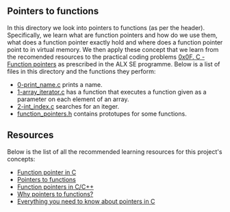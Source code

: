 Pointers to functions
---
In this directory we look into pointers to functions (as per the header). Specifically, we learn what are function pointers and how do we use them, what does a function pointer exactly hold and where does a function pointer point to in virtual memory. We then apply these concept that we learn from the recomended resources to the practical coding problems [0x0F. C - Function pointers](https://alx-intranet.hbtn.io/projects/226) as prescribed in the ALX SE programme. Below is a list of files in this directory and the functions they perform:
- [0-print\_name.c](https://github.com/KatlegoMachethe/alx-low_level_programming/blob/master/0x0F-function_pointers/0-print_name.c)	prints a name.
- [1-array\_iterator.c](https://github.com/KatlegoMachethe/alx-low_level_programming/blob/master/0x0F-function_pointers/1-array_iterator.c)	has a function that executes a function given as a parameter on each element of an array.
- [2-int\_index.c](https://github.com/KatlegoMachethe/alx-low_level_programming/blob/master/0x0F-function_pointers/2-int_index.c)	searches for an iteger.
- [function\_pointers.h](https://github.com/KatlegoMachethe/alx-low_level_programming/blob/master/0x0F-function_pointers/function_pointers.h)	contains prototupes for some functions.

Resources
---
Below is the list of all the recommended learning resources for this project's concepts:
- [Function pointer in C](https://www.geeksforgeeks.org/function-pointer-in-c/)
- [Pointers to functions](https://publications.gbdirect.co.uk//c_book/chapter5/function_pointers.html)
- [Function pointers in C/C++](https://www.youtube.com/watch?v=ynYtgGUNelE)
- [Why pointers to functions?](https://www.youtube.com/watch?v=sxTFSDAZM8s)
- [Everything you need to know about pointers in C](https://boredzo.org/pointers/)
